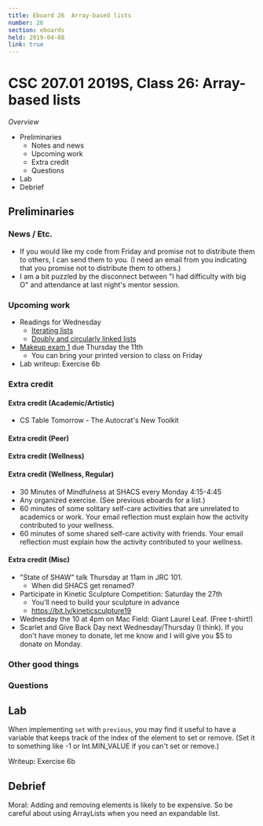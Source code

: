 ```yaml
---
title: Eboard 26  Array-based lists
number: 26
section: eboards
held: 2019-04-08
link: true
---
```

CSC 207.01 2019S, Class 26: Array-based lists
=============================================

_Overview_

* Preliminaries
    * Notes and news
    * Upcoming work
    * Extra credit
    * Questions
* Lab
* Debrief

Preliminaries
-------------

### News / Etc.

* If you would like my code from Friday and promise not to distribute them 
  to others, I can send them to you.  (I need an email from you indicating
  that you promise not to distribute them to others.)
* I am a bit puzzled by the disconnect between "I had difficulty with
  big O" and attendance at last night's mentor session.

### Upcoming work

* Readings for Wednesday
    * [Iterating lists](../readings/list-iterators)
    * [Doubly and circularly linked lists](../readings/doubly-linked-lists)
* [Makeup exam 1](../exams/makeup01) due Thursday the 11th
    * You can bring your printed version to class on Friday
* Lab writeup: Exercise 6b

### Extra credit

#### Extra credit (Academic/Artistic)

* CS Table Tomorrow - The Autocrat's New Toolkit

#### Extra credit (Peer)

#### Extra credit (Wellness)

#### Extra credit (Wellness, Regular)

* 30 Minutes of Mindfulness at SHACS every Monday 4:15-4:45
* Any organized exercise.  (See previous eboards for a list.)
* 60 minutes of some solitary self-care activities that are unrelated to 
  academics or work.  Your email reflection must explain how
  the activity contributed to your wellness.
* 60 minutes of some shared self-care activity with friends.  Your email 
  reflection must explain how the activity contributed to your wellness.

#### Extra credit (Misc)

* "State of SHAW" talk Thursday at 11am in JRC 101.
    * When did SHACS get renamed?
* Participate in Kinetic Sculpture Competition: Saturday the 27th
    * You'll need to build your sculpture in advance
    * <https://bit.ly/kineticsculpture19>
* Wednesday the 10 at 4pm on Mac Field: Giant Laurel Leaf.  (Free t-shirt!)
* Scarlet and Give Back Day next Wednesday/Thursday (I think).  If you
  don't have money to donate, let me know and I will give you $5 to donate
  on Monday.

### Other good things

### Questions

Lab
---

When implementing `set` with `previous`, you may find it useful to
have a variable that keeps track of the index of the element to set 
or remove.  (Set it to something like -1 or Int.MIN_VALUE if you can't
set or remove.)

Writeup: Exercise 6b

Debrief
-------

Moral: Adding and removing elements is likely to be expensive.  So
be careful about using ArrayLists when you need an expandable list.
